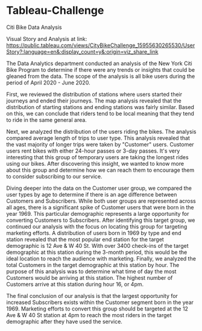 # Tableau-Challenge
Citi Bike Data Analysis

Visual Story and Analysis at link: https://public.tableau.com/views/CityBikeChallenge_15955630265530/UserStory?:language=en&:display_count=y&:origin=viz_share_link

The Data Analytics department conducted an analysis of the New York Citi Bike Program to determine if there were any trends or insights that could be gleaned from the data. The scope of the analysis is all bike users during the period of April 2020 - June 2020.

First, we reviewed the distribution of stations where users started their journeys and ended their journeys. The map analysis revealed that the distribution of starting stations and ending stations was fairly similar. Based on this, we can conclude that riders tend to be local meaning that they tend to ride in the same general area.

Next, we analyzed the distribution of the users riding the bikes. The analysis compared average length of trips to user type. This analysis revealed that the vast majority of longer trips were taken by "Customer" users. Customer users rent bikes with either 24-hour passes or 3-day passes. It's very interesting that this group of temporary users are taking the longest rides using our bikes. After discovering this insight, we wanted to know more about this group and determine how we can reach them to encourage them to consider subscribing to our service.

Diving deeper into the data on the Customer user group, we compared the user types by age to determine if there is an age difference between Customers and Subscribers. While both user groups are represented across all ages, there is a significant spike of Customer users that were born in the year 1969. This particular demographic represents a large opportunity for converting Customers to Subscribers. After identifying this target group, we continued our analysis with the focus on locating this group for targeting marketing efforts. A distribution of users born in 1969 by type and end station revealed that the most popular end station for the target demographic is 12 Ave & W 40 St. With over 3400 check-ins of the target demographic at this station during the 3-month period, this would be the ideal location to reach the audience with marketing. Finally, we analyzed the total Customers in the target demographic at this station by hour. The purpose of this analysis was to determine what time of day the most Customers would be arriving at this station. The highest number of Customers arrive at this station during hour 16, or 4pm.

The final conclusion of our analysis is that the largest opportunity for increased Subscribers exists within the Customer segment born in the year 1969. Marketing efforts to convert this group should be targeted at the 12 Ave & W 40 St station at 4pm to reach the most riders in the target demographic after they have used the service.